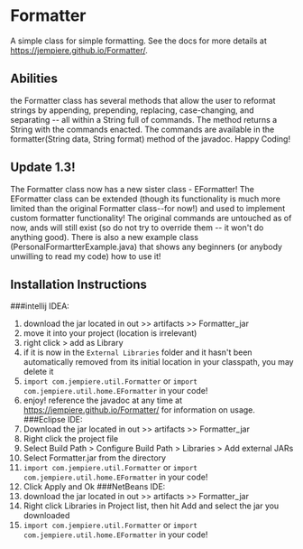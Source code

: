 # Formatter

A simple class for simple formatting. See the docs for more details at https://jempiere.github.io/Formatter/.


## Abilities

the Formatter class has several methods that allow the user to reformat strings by appending, prepending, replacing, case-changing, and separating -- all within a String full of commands. The method returns a String with the commands enacted.
The commands are available in the formatter(String data, String format) method of the javadoc. Happy Coding!


## Update 1.3!

The Formatter class now has a new sister class - EFormatter! The EFormatter class can be extended (though its functionality is much more limited than the original Formatter class--for now!) and used to implement custom formatter functionality! The original commands are untouched as of now, ands will still exist (so do not try to override them -- it won't do anything good). There is also a new example class (PersonalFormartterExample.java) that shows any beginners (or anybody unwilling to read my code) how to use it!


## Installation Instructions
###intellij IDEA:
1. download the jar located in out >> artifacts >> Formatter_jar
2. move it into your project (location is irrelevant)
3. right click > add as Library
4. if it is now in the `External Libraries` folder and it hasn't been automatically removed from its initial location in your classpath, you may delete it
4. `import com.jempiere.util.Formatter` or `import com.jempiere.util.home.EFormatter` in your code!
5. enjoy! reference the javadoc at any time at https://jempiere.github.io/Formatter/ for information on usage.
###Eclipse IDE:
1. Download the jar located in out >> artifacts >> Formatter_jar
1. Right click the project file
2. Select Build Path > Configure Build Path > Libraries > Add external JARs
3. Select Formatter.jar from the directory
4. `import com.jempiere.util.Formatter` or `import com.jempiere.util.home.EFormatter` in your code!
4. Click Apply and Ok
###NetBeans IDE:
1. download the jar located in out >> artifacts >> Formatter_jar
2. Right click Libraries in Project list, then hit Add and select the jar you downloaded
4. `import com.jempiere.util.Formatter` or `import com.jempiere.util.home.EFormatter` in your code!